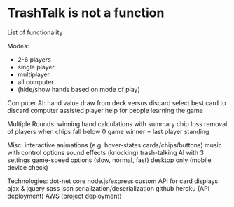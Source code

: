 # TrashTalk is not a function

List of functionality

Modes:
  - 2-6 players
  - single player
  - multiplayer
  - all computer
  - (hide/show hands based on mode of play)
  
Computer AI:
  hand value
  draw from deck versus discard
  select best card to discard
  computer assisted player help for people learning the game
 
Multiple Rounds:
  winning hand calculations with summary
  chip loss
  removal of players when chips fall below 0
  game winner = last player standing
  
Misc:
  interactive animations (e.g. hover-states cards/chips/buttons)
  music with control options 
  sound effects (knocking) 
  trash-talking AI with 3 settings
  game-speed options (slow, normal, fast)
  desktop only (mobile device check)
 
Technologies:
  dot-net core
  node.js/express
  custom API for card displays
  ajax & jquery
  sass
  json serialization/deserialization
  github
  heroku (API deployment)
  AWS (project deployment)
